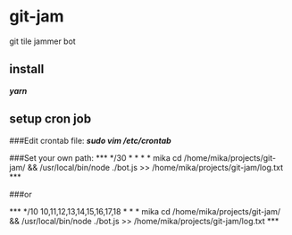 # git-jam
git tile jammer bot


## install
***yarn***

## setup cron job

###Edit crontab file:
***sudo vim /etc/crontab***

###Set your own path:
*** */30 *  * * *   mika    cd /home/mika/projects/git-jam/ && /usr/local/bin/node ./bot.js >> /home/mika/projects/git-jam/log.txt ***

###or

*** */10 10,11,12,13,14,15,16,17,18 * * *   mika    cd /home/mika/projects/git-jam/ && /usr/local/bin/node ./bot.js >> /home/mika/projects/git-jam/log.txt ***

 
